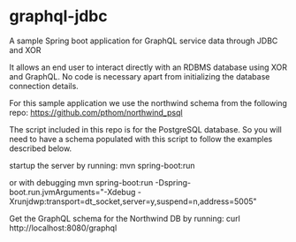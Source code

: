 # graphql-jdbc
A sample Spring boot application for GraphQL service data through JDBC and XOR

It allows an end user to interact directly with an RDBMS database using XOR and GraphQL.
No code is necessary apart from initializing the database connection details.

For this sample application we use the northwind schema from the following repo:
https://github.com/pthom/northwind_psql

The script included in this repo is for the PostgreSQL database. So you will need to have a schema populated with this script to follow the examples described below.

startup the server by running:
mvn spring-boot:run

or with debugging
mvn spring-boot:run -Dspring-boot.run.jvmArguments="-Xdebug -Xrunjdwp:transport=dt_socket,server=y,suspend=n,address=5005"

Get the GraphQL schema for the Northwind DB by running:
curl http://localhost:8080/graphql
